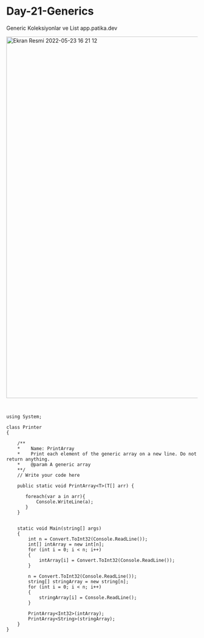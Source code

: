 # Day-21-Generics
Generic Koleksiyonlar ve List app.patika.dev





<img width="951" alt="Ekran Resmi 2022-05-23 16 21 12" src="https://user-images.githubusercontent.com/105243448/169828998-f1241da7-9d95-4a8d-b940-d5846e045821.png">


```


using System;

class Printer
{

	/**
	*    Name: PrintArray
	*    Print each element of the generic array on a new line. Do not return anything.
	*    @param A generic array
	**/
    // Write your code here
    
    public static void PrintArray<T>(T[] arr) {
        
       foreach(var a in arr){
           Console.WriteLine(a);
       }
    }


    static void Main(string[] args)
	{
		int n = Convert.ToInt32(Console.ReadLine());
		int[] intArray = new int[n];
		for (int i = 0; i < n; i++)
		{
			intArray[i] = Convert.ToInt32(Console.ReadLine());
		}
		
		n = Convert.ToInt32(Console.ReadLine());
		string[] stringArray = new string[n];
		for (int i = 0; i < n; i++)
		{
			stringArray[i] = Console.ReadLine();
		}
		
		PrintArray<Int32>(intArray);
		PrintArray<String>(stringArray);
	}
}


```

